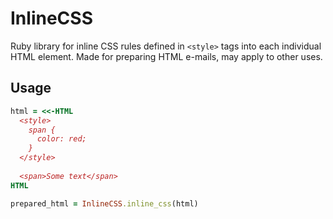 # InlineCSS

Ruby library for inline CSS rules defined in `<style>` tags into each individual HTML element. Made for preparing HTML e-mails, may apply to other uses.

## Usage

```ruby
html = <<-HTML
  <style>
    span {
      color: red;
    }
  </style>
  
  <span>Some text</span>
HTML

prepared_html = InlineCSS.inline_css(html)
```
